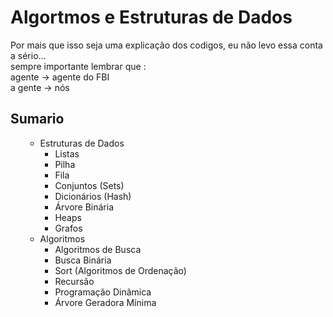 <h1>Algortmos e Estruturas de Dados</h1>

Por mais que isso seja uma explicação dos codigos, eu não levo essa conta a sério...
<br>
sempre importante lembrar que :<br>
agente -> agente do FBI<br>
a gente -> nós
<h2>Sumario</h2>
<ul>
<ul>
    <li>Estruturas de Dados
        <ul>
            <li>Listas</li>
            <li>Pilha</li>
            <li>Fila</li>
            <li>Conjuntos (Sets)</li>
            <li>Dicionários (Hash)</li>
            <li>Árvore Binária</li>
            <li>Heaps</li>
            <li>Grafos</li>
        </ul>
    </li>
    <li>Algoritmos
        <ul>
            <li>Algoritmos de Busca</li>
            <li>Busca Binária</li>
            <li>Sort (Algoritmos de Ordenação)</li>
            <li>Recursão</li>
            <li>Programação Dinâmica</li>
            <li>Árvore Geradora Mínima</li>
        </ul>
    </li>
</ul>

</ul>